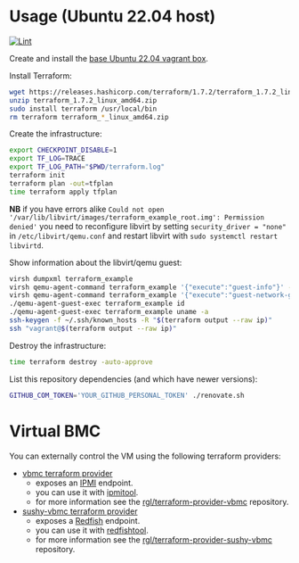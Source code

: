# Usage (Ubuntu 22.04 host)

[![Lint](https://github.com/rgl/terraform-libvirt-ubuntu-example/actions/workflows/lint.yml/badge.svg)](https://github.com/rgl/terraform-libvirt-ubuntu-example/actions/workflows/lint.yml)

Create and install the [base Ubuntu 22.04 vagrant box](https://github.com/rgl/ubuntu-vagrant).

Install Terraform:

```bash
wget https://releases.hashicorp.com/terraform/1.7.2/terraform_1.7.2_linux_amd64.zip
unzip terraform_1.7.2_linux_amd64.zip
sudo install terraform /usr/local/bin
rm terraform terraform_*_linux_amd64.zip
```

Create the infrastructure:

```bash
export CHECKPOINT_DISABLE=1
export TF_LOG=TRACE
export TF_LOG_PATH="$PWD/terraform.log"
terraform init
terraform plan -out=tfplan
time terraform apply tfplan
```

**NB** if you have errors alike `Could not open '/var/lib/libvirt/images/terraform_example_root.img': Permission denied'` you need to reconfigure libvirt by setting `security_driver = "none"` in `/etc/libvirt/qemu.conf` and restart libvirt with `sudo systemctl restart libvirtd`.

Show information about the libvirt/qemu guest:

```bash
virsh dumpxml terraform_example
virsh qemu-agent-command terraform_example '{"execute":"guest-info"}' --pretty
virsh qemu-agent-command terraform_example '{"execute":"guest-network-get-interfaces"}' --pretty
./qemu-agent-guest-exec terraform_example id
./qemu-agent-guest-exec terraform_example uname -a
ssh-keygen -f ~/.ssh/known_hosts -R "$(terraform output --raw ip)"
ssh "vagrant@$(terraform output --raw ip)"
```

Destroy the infrastructure:

```bash
time terraform destroy -auto-approve
```

List this repository dependencies (and which have newer versions):

```bash
GITHUB_COM_TOKEN='YOUR_GITHUB_PERSONAL_TOKEN' ./renovate.sh
```

# Virtual BMC

You can externally control the VM using the following terraform providers:

* [vbmc terraform provider](https://registry.terraform.io/providers/rgl/vbmc)
  * exposes an [IPMI](https://en.wikipedia.org/wiki/Intelligent_Platform_Management_Interface) endpoint.
  * you can use it with [ipmitool](https://github.com/ipmitool/ipmitool).
  * for more information see the [rgl/terraform-provider-vbmc](https://github.com/rgl/terraform-provider-vbmc) repository.
* [sushy-vbmc terraform provider](https://registry.terraform.io/providers/rgl/sushy-vbmc)
  * exposes a [Redfish](https://en.wikipedia.org/wiki/Redfish_(specification)) endpoint.
  * you can use it with [redfishtool](https://github.com/DMTF/Redfishtool).
  * for more information see the [rgl/terraform-provider-sushy-vbmc](https://github.com/rgl/terraform-provider-sushy-vbmc) repository.
